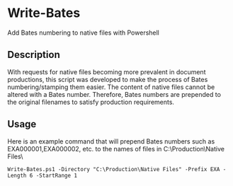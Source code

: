 # Write-Bates
Add Bates numbering to native files with Powershell

## Description
With requests for native files becoming more prevalent in document productions, this script was developed to make the process of Bates numbering/stamping them easier. The content of native files cannot be altered with a Bates number. Therefore, Bates numbers are prepended to the original filenames to satisfy production requirements.

## Usage
Here is an example command that will prepend Bates numbers such as EXA000001,EXA000002, etc. to the names of files in C:\Production\Native Files\
```
Write-Bates.ps1 -Directory "C:\Production\Native Files" -Prefix EXA -Length 6 -StartRange 1
```
